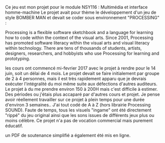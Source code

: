 Ce jeu est mon projet pour le module NSY116 : Multimédia et interface homme-machine
Le projet avait pour thème le développement d'un jeu de style BOMBER MAN et devait se coder sous environnement "PROCESSING" : 

Processing is a flexible software sketchbook and a language for learning how to code within the context of the visual arts. Since 2001, Processing has promoted software literacy within the visual arts and visual literacy within technology. There are tens of thousands of students, artists, designers, researchers, and hobbyists who use Processing for learning and prototyping.


les cours ont commencé mi-fevrier 2017 avec le projet à rendre pour le 14 juin, soit un délai de 4 mois.
Le projet devait se faire initialement par groupe de 2 à 4 personnes, mais il est très rapidement apparu que je devrais exécuter l'intégralité du moi même suite aux défections d'autres auditeurs.
Le projet à du me prendre environ 150 à 200H mais c'est difficile à estimer. Des périodes ou j'étais plus accaparé par d'autres cours et projet. Je pense avoir réellement travailler sur ce projet à plein temps pour une durée d'environ 3 semaines..
J'ai tout codé de A à Z (hors librairie Processing SOUND).
Faute de temps, tous les visuels "ingame" ont été directement "rippé" du jeu original ainsi que les sons issues de différents jeux plus ou moins célèbre.
Ce projet n'a pas de vocation commercial mais purement éducatif.


un PDF de soutenance simplifié a également été mis en ligne.
